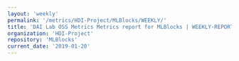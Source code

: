 ```yaml
---
layout: 'weekly'
permalink: '/metrics/HDI-Project/MLBlocks/WEEKLY/'
title: 'DAI Lab OSS Metrics Metrics report for MLBlocks | WEEKLY-REPORT-2019-01-20'
organization: 'HDI-Project'
repository: 'MLBlocks'
current_date: '2019-01-20'
---
```

